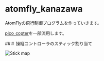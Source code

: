 # atomfly_kanazawa

AtomFlyの飛行制御プログラムを作っていきます。

[pico_copter](https://github.com/kouhei1970/pico_copter)を一部流用します。

##＃ 操縦コントローラのスティック割り当て

![Stick map](https://github.com/kouhei1970/atomfly_kanazawa/blob/master/drone_stick_map.png)
